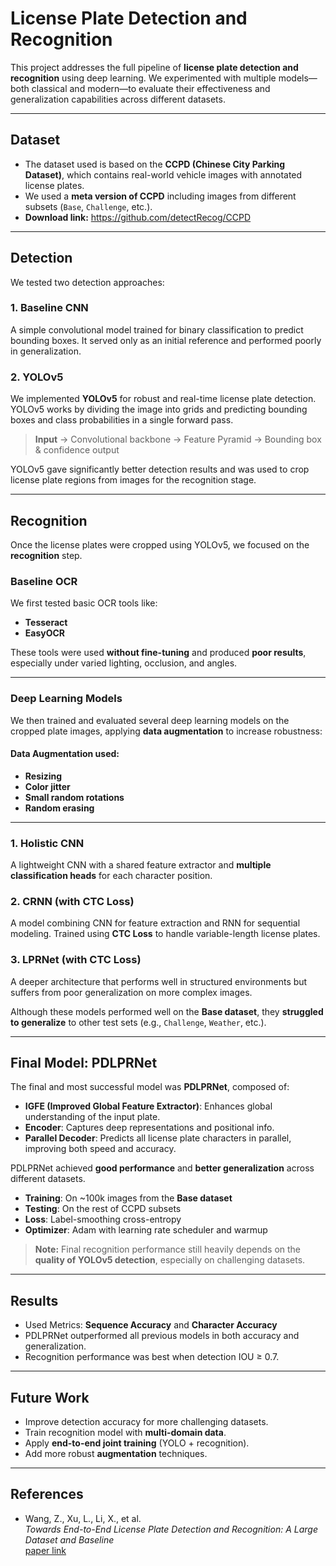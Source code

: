 #  License Plate Detection and Recognition

This project addresses the full pipeline of **license plate detection and recognition** using deep learning. We experimented with multiple models—both classical and modern—to evaluate their effectiveness and generalization capabilities across different datasets.

---

##  Dataset

- The dataset used is based on the **CCPD (Chinese City Parking Dataset)**, which contains real-world vehicle images with annotated license plates.
- We used a **meta version of CCPD** including images from different subsets (`Base`, `Challenge`, etc.).
- **Download link:** <https://github.com/detectRecog/CCPD>

---

##  Detection

We tested two detection approaches:

### 1.  Baseline CNN  
A simple convolutional model trained for binary classification to predict bounding boxes. It served only as an initial reference and performed poorly in generalization.

### 2.  YOLOv5  
We implemented **YOLOv5** for robust and real-time license plate detection. YOLOv5 works by dividing the image into grids and predicting bounding boxes and class probabilities in a single forward pass.

> **Input** → Convolutional backbone → Feature Pyramid → Bounding box & confidence output

YOLOv5 gave significantly better detection results and was used to crop license plate regions from images for the recognition stage.

---

##  Recognition

Once the license plates were cropped using YOLOv5, we focused on the **recognition** step.

###  Baseline OCR

We first tested basic OCR tools like:
- **Tesseract**
- **EasyOCR**

These tools were used **without fine-tuning** and produced **poor results**, especially under varied lighting, occlusion, and angles.

---

###  Deep Learning Models

We then trained and evaluated several deep learning models on the cropped plate images, applying **data augmentation** to increase robustness:

####  Data Augmentation used:
- **Resizing**
- **Color jitter**
- **Small random rotations**
- **Random erasing**

---

### 1.  Holistic CNN  
A lightweight CNN with a shared feature extractor and **multiple classification heads** for each character position.

### 2.  CRNN (with CTC Loss)  
A model combining CNN for feature extraction and RNN for sequential modeling. Trained using **CTC Loss** to handle variable-length license plates.

### 3.  LPRNet (with CTC Loss)  
A deeper architecture that performs well in structured environments but suffers from poor generalization on more complex images.

Although these models performed well on the **Base dataset**, they **struggled to generalize** to other test sets (e.g., `Challenge`, `Weather`, etc.).

---

##  Final Model: PDLPRNet

The final and most successful model was **PDLPRNet**, composed of:

- **IGFE (Improved Global Feature Extractor)**: Enhances global understanding of the input plate.
- **Encoder**: Captures deep representations and positional info.
- **Parallel Decoder**: Predicts all license plate characters in parallel, improving both speed and accuracy.

PDLPRNet achieved **good performance** and **better generalization** across different datasets.

- **Training**: On ~100k images from the **Base dataset**
- **Testing**: On the rest of CCPD subsets
- **Loss**: Label-smoothing cross-entropy
- **Optimizer**: Adam with learning rate scheduler and warmup

> **Note:** Final recognition performance still heavily depends on the **quality of YOLOv5 detection**, especially on challenging datasets.

---

## Results

- Used Metrics: **Sequence Accuracy** and **Character Accuracy**
- PDLPRNet outperformed all previous models in both accuracy and generalization.
- Recognition performance was best when detection IOU ≥ 0.7.

---

## Future Work

- Improve detection accuracy for more challenging datasets.
- Train recognition model with **multi-domain data**.
- Apply **end-to-end joint training** (YOLO + recognition).
- Add more robust **augmentation** techniques.

---

## References

- Wang, Z., Xu, L., Li, X., et al.  
  *Towards End-to-End License Plate Detection and Recognition: A Large Dataset and Baseline*  
  [paper link](https://openaccess.thecvf.com/content_ECCV_2018/papers/Zhenbo_Xu_Towards_End-to-End_License_ECCV_2018_paper.pdf)
